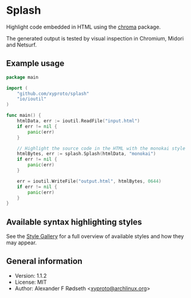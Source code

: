 # Splash

Highlight code embedded in HTML using the [chroma](https://github.com/alecthomas/chroma) package.

The generated output is tested by visual inspection in Chromium, Midori and Netsurf.

## Example usage

```go
package main

import (
	"github.com/xyproto/splash"
	"io/ioutil"
)

func main() {
	htmlData, err := ioutil.ReadFile("input.html")
	if err != nil {
		panic(err)
	}

	// Highlight the source code in the HTML with the monokai style
	htmlBytes, err := splash.Splash(htmlData, "monokai")
	if err != nil {
		panic(err)
	}

	err = ioutil.WriteFile("output.html", htmlBytes, 0644)
	if err != nil {
		panic(err)
	}
}
```

## Available syntax highlighting styles

See the [Style Gallery](https://xyproto.github.io/splash/docs/) for a full overview of available styles and how they may appear.

## General information

* Version: 1.1.2
* License: MIT
* Author: Alexander F Rødseth &lt;xyproto@archlinux.org&gt;
